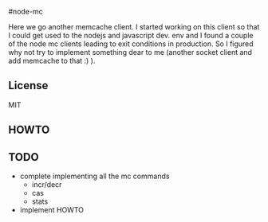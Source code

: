 #node-mc

Here we go another memcache client. I started working on this client so that I could get used to the nodejs and javascript dev. env and I found a couple of the node mc clients leading to exit conditions in production. So I figured why not try to implement something dear to me (another socket client and add memcache to that :) ).

## License
MIT

## HOWTO


## TODO
* complete implementing all the mc commands
    - incr/decr
    - cas
    - stats
* implement HOWTO


